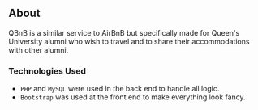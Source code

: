 ## About

QBnB is a similar service to AirBnB but specifically made for Queen's University alumni who wish to travel and to share their accommodations with other alumni.


### Technologies Used
* `PHP` and `MySQL` were used in the back end to handle all logic.
* `Bootstrap` was used at the front end to make everything look fancy.
